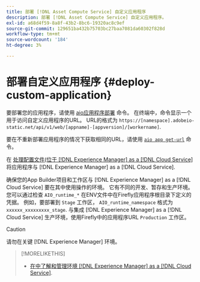 ```yaml
---
title: 部署 [!DNL Asset Compute Service] 自定义应用程序
description: 部署 [!DNL Asset Compute Service] 自定义应用程序。
exl-id: a68d4f59-8a8f-43b2-8bc6-19320ac8c9ef
source-git-commit: 129651ba432b75703bc27baa7081da60302f828d
workflow-type: tm+mt
source-wordcount: '184'
ht-degree: 3%

---
```


# 部署自定义应用程序 {#deploy-custom-application}

要部署您的应用程序，请使用 [aio应用程序部署](https://github.com/adobe/aio-cli#aio-appdeploy) 命令。 在终端中，命令显示一个用于访问自定义应用程序的URL。 URL的格式为 `https://[namespace].adobeio-static.net/api/v1/web/[appname]-[appversion]/[workername]`.

要在不重新部署应用程序的情况下获取相同的URL，请使用 [`aio app get-url`](https://github.com/adobe/aio-cli#aio-app-get-url-action) 命令。

在 [处理配置文件(位于 [!DNL Experience Manager] as a [!DNL Cloud Service]](https://experienceleague.adobe.com/docs/experience-manager-cloud-service/assets/manage/asset-microservices-configure-and-use.html) 将应用程序与 [!DNL Experience Manager] as a [!DNL Cloud Service].

确保您的App Builder项目和工作区与 [!DNL Experience Manager] as a [!DNL Cloud Service] 要在其中使用操作的环境。 它有不同的开发、暂存和生产环境。 您可以通过检查 `AIO_runtime_*` 在ENV文件中在Firefly应用程序根目录下定义的凭据。 例如，要部署到 `Stage` 工作区， `AIO_runtime_namespace` 格式为 `xxxxxx_xxxxxxxxx_stage`. 与集成 [!DNL Experience Manager] as a [!DNL Cloud Service] 生产环境，使用Firefly中的应用程序URL `Production` 工作区。

>[!CAUTION]
>
>请勿在关键 [!DNL Experience Manager] 环境。

>[!MORELIKETHIS]
>
>* [在中了解和管理环境 [!DNL Experience Manager] as a [!DNL Cloud Service]](https://experienceleague.adobe.com/docs/experience-manager-cloud-service/implementing/using-cloud-manager/manage-environments.html).

